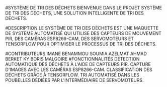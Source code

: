 #SYSTÈME DE TRI DES DÉCHETS
BIENVENUE DANS LE PROJET SYSTÈME DE TRI DES DÉCHETS, UNE SOLUTION INTELLIGENTE DE TRI DES DÉCHETS.

#DESCRIPTION
LE SYSTÈME DE TRI DES DÉCHETS EST UNE MAQUETTE DE SYSTÈME AUTOMATISÉ QUI UTILISE DES CAPTEURS DE MOUVEMENT PIR, DES CAMÉRAS ESP8266-CAM, DES SERVOMOTEURS ET TENSORFLOW POUR OPTIMISER LE PROCESSUS DE TRI DES DÉCHETS.

#CONTRIBUTEURS
IMANE BENAMMOU
SOUMIA AZELMAT
AHMAD BERKET
KY BORIS MALGOIRE
#FONCTIONNALITÉS
DÉTECTION AUTOMATIQUE DES DÉCHETS À L'AIDE DE CAPTEURS PIR.
CAPTURE D'IMAGES AVEC LES CAMÉRAS ESP8266-CAM.
CLASSIFICATION DES DÉCHETS GRÂCE À TENSORFLOW.
TRI AUTOMATISÉ DANS LES POUBELLES DÉDIÉES PAR L'INTERMÉDIAIRE DE SERVOMOTEURS.
